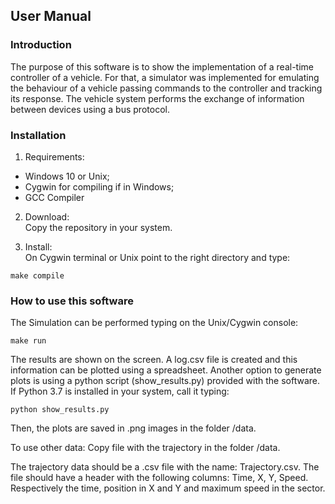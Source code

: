 ## User Manual

### Introduction

The purpose of this software is to show the implementation of a real-time controller of a vehicle.
For that, a simulator was implemented for emulating the behaviour of a vehicle passing commands to the controller and tracking its response.
The vehicle system performs the exchange of information between devices using a bus protocol. 

### Installation

1. Requirements:
 - Windows 10 or Unix;
 - Cygwin for compiling if in Windows;
 - GCC Compiler

2. Download:  
Copy the repository in your system.

3. Install:  
On Cygwin terminal or Unix point to the right directory and type:
	
  ```
  make compile
  ```

### How to use this software
The Simulation can be performed typing on the Unix/Cygwin console:  

  ```  
  make run  
  ```  

The results are shown on the screen. A log.csv file is created and this information can be plotted using a spreadsheet.
Another option to generate plots is using a python script (show_results.py) provided with the software. If Python 3.7 is installed in your system, call it typing:  

 ```
 python show_results.py
 ```  

Then, the plots are saved in .png images in the folder /data.

To use other data: Copy file with the trajectory in the folder /data.   

The trajectory data should be a .csv file with the name: Trajectory.csv. The file should have a header with the following columns: Time, X, Y, Speed. Respectively the time, position in X and Y and maximum speed in the sector.